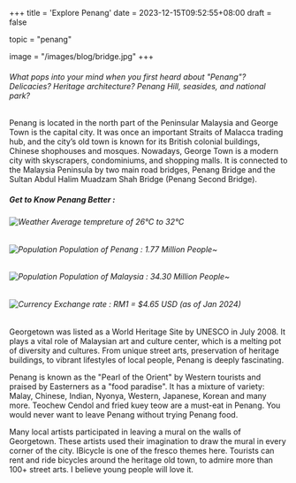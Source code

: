 +++
title = 'Explore Penang'
date = 2023-12-15T09:52:55+08:00
draft = false

topic = "penang" 

image = "/images/blog/bridge.jpg"
+++

###### What pops into your mind when you first heard about "Penang"? Delicacies? Heritage architecture? Penang Hill, seasides, and national park?

Penang is located in the north part of the Peninsular Malaysia and George Town is the capital city. It was once an important Straits of Malacca trading hub, and the city’s old town is known for its British colonial buildings, Chinese shophouses and mosques. Nowadays, George Town is a modern city with skyscrapers, condominiums, and shopping malls. It is connected to the Malaysia Peninsula by two main road bridges, Penang Bridge and the Sultan Abdul Halim Muadzam Shah Bridge (Penang Second Bridge).

##### Get to Know Penang Better :

###### ![Weather](/images/icons/sunny.svg) Average tempreture of 26°C to 32°C 

###### ![Population](/images/icons/population.svg) Population of Penang : 1.77 Million People~

###### ![Population](/images/icons/population.svg) Population of Malaysia : 34.30 Million People~

###### ![Currency](/images/icons/dollar.svg) Exchange rate : RM1 = $4.65 USD (as of Jan 2024)

<!-- split -->

Georgetown was listed as a World Heritage Site by UNESCO in July 2008. It plays a vital role of Malaysian art and culture center, which is a melting pot of diversity and cultures. From unique street arts, preservation of heritage buildings, to vibrant lifestyles of local people, Penang is deeply fascinating.

<!-- split -->

Penang is known as the "Pearl of the Orient" by Western tourists and praised by Easterners as a "food paradise". It has a mixture of variety: Malay, Chinese, Indian, Nyonya, Western, Japanese, Korean and many more. Teochew Cendol and fried kuey teow are a must-eat in Penang. You would never want to leave Penang without trying Penang food.

<!-- split -->

Many local artists participated in leaving a mural on the walls of Georgetown. These artists used their imagination to draw the mural in every corner of the city. IBicycle is one of the fresco themes here. Tourists can rent and ride bicycles around the heritage old town, to admire more than 100+ street arts. I believe young people will love it.
